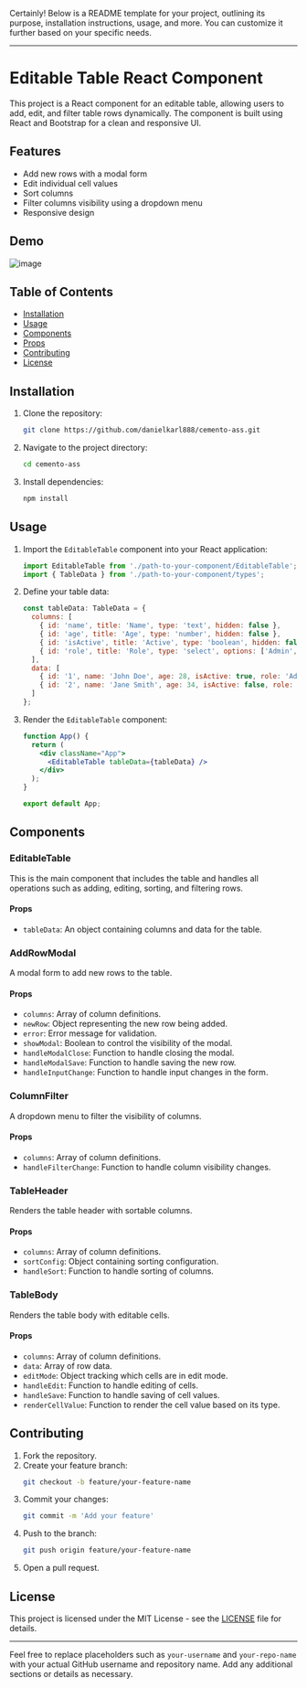 Certainly! Below is a README template for your project, outlining its purpose, installation instructions, usage, and more. You can customize it further based on your specific needs.

---

# Editable Table React Component

This project is a React component for an editable table, allowing users to add, edit, and filter table rows dynamically. The component is built using React and Bootstrap for a clean and responsive UI.

## Features

- Add new rows with a modal form
- Edit individual cell values
- Sort columns
- Filter columns visibility using a dropdown menu
- Responsive design

## Demo

![image](https://github.com/user-attachments/assets/c3b00913-3ae5-4221-b767-f4c9f1678af3)


## Table of Contents

- [Installation](#installation)
- [Usage](#usage)
- [Components](#components)
- [Props](#props)
- [Contributing](#contributing)
- [License](#license)

## Installation

1. Clone the repository:
    ```sh
    git clone https://github.com/danielkarl888/cemento-ass.git
    ```
2. Navigate to the project directory:
    ```sh
    cd cemento-ass
    ```
3. Install dependencies:
    ```sh
    npm install
    ```

## Usage

1. Import the `EditableTable` component into your React application:
    ```jsx
    import EditableTable from './path-to-your-component/EditableTable';
    import { TableData } from './path-to-your-component/types';
    ```

2. Define your table data:
    ```jsx
    const tableData: TableData = {
      columns: [
        { id: 'name', title: 'Name', type: 'text', hidden: false },
        { id: 'age', title: 'Age', type: 'number', hidden: false },
        { id: 'isActive', title: 'Active', type: 'boolean', hidden: false },
        { id: 'role', title: 'Role', type: 'select', options: ['Admin', 'User', 'Guest'], hidden: false }
      ],
      data: [
        { id: '1', name: 'John Doe', age: 28, isActive: true, role: 'Admin' },
        { id: '2', name: 'Jane Smith', age: 34, isActive: false, role: 'User' }
      ]
    };
    ```

3. Render the `EditableTable` component:
    ```jsx
    function App() {
      return (
        <div className="App">
          <EditableTable tableData={tableData} />
        </div>
      );
    }

    export default App;
    ```

## Components

### EditableTable

This is the main component that includes the table and handles all operations such as adding, editing, sorting, and filtering rows.

#### Props

- `tableData`: An object containing columns and data for the table.

### AddRowModal

A modal form to add new rows to the table.

#### Props

- `columns`: Array of column definitions.
- `newRow`: Object representing the new row being added.
- `error`: Error message for validation.
- `showModal`: Boolean to control the visibility of the modal.
- `handleModalClose`: Function to handle closing the modal.
- `handleModalSave`: Function to handle saving the new row.
- `handleInputChange`: Function to handle input changes in the form.

### ColumnFilter

A dropdown menu to filter the visibility of columns.

#### Props

- `columns`: Array of column definitions.
- `handleFilterChange`: Function to handle column visibility changes.

### TableHeader

Renders the table header with sortable columns.

#### Props

- `columns`: Array of column definitions.
- `sortConfig`: Object containing sorting configuration.
- `handleSort`: Function to handle sorting of columns.

### TableBody

Renders the table body with editable cells.

#### Props

- `columns`: Array of column definitions.
- `data`: Array of row data.
- `editMode`: Object tracking which cells are in edit mode.
- `handleEdit`: Function to handle editing of cells.
- `handleSave`: Function to handle saving of cell values.
- `renderCellValue`: Function to render the cell value based on its type.

## Contributing

1. Fork the repository.
2. Create your feature branch:
    ```sh
    git checkout -b feature/your-feature-name
    ```
3. Commit your changes:
    ```sh
    git commit -m 'Add your feature'
    ```
4. Push to the branch:
    ```sh
    git push origin feature/your-feature-name
    ```
5. Open a pull request.

## License

This project is licensed under the MIT License - see the [LICENSE](LICENSE) file for details.

---

Feel free to replace placeholders such as `your-username` and `your-repo-name` with your actual GitHub username and repository name. Add any additional sections or details as necessary.
